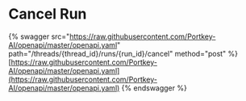 # Cancel Run

{% swagger src="https://raw.githubusercontent.com/Portkey-AI/openapi/master/openapi.yaml" path="/threads/{thread_id}/runs/{run_id}/cancel" method="post" %}
[https://raw.githubusercontent.com/Portkey-AI/openapi/master/openapi.yaml](https://raw.githubusercontent.com/Portkey-AI/openapi/master/openapi.yaml)
{% endswagger %}
